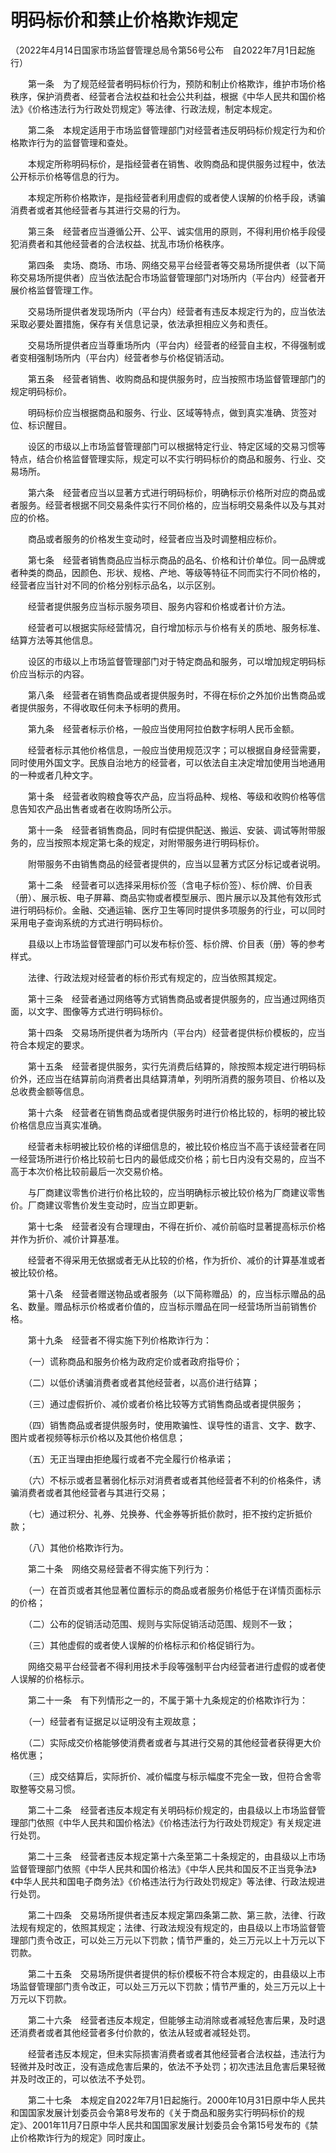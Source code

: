 # 明码标价和禁止价格欺诈规定

（2022年4月14日国家市场监督管理总局令第56号公布　自2022年7月1日起施行）



　　第一条　为了规范经营者明码标价行为，预防和制止价格欺诈，维护市场价格秩序，保护消费者、经营者合法权益和社会公共利益，根据《中华人民共和国价格法》《价格违法行为行政处罚规定》等法律、行政法规，制定本规定。

　　第二条　本规定适用于市场监督管理部门对经营者违反明码标价规定行为和价格欺诈行为的监督管理和查处。

　　本规定所称明码标价，是指经营者在销售、收购商品和提供服务过程中，依法公开标示价格等信息的行为。

　　本规定所称价格欺诈，是指经营者利用虚假的或者使人误解的价格手段，诱骗消费者或者其他经营者与其进行交易的行为。

　　第三条　经营者应当遵循公开、公平、诚实信用的原则，不得利用价格手段侵犯消费者和其他经营者的合法权益、扰乱市场价格秩序。

　　第四条　卖场、商场、市场、网络交易平台经营者等交易场所提供者（以下简称交易场所提供者）应当依法配合市场监督管理部门对场所内（平台内）经营者开展价格监督管理工作。

　　交易场所提供者发现场所内（平台内）经营者有违反本规定行为的，应当依法采取必要处置措施，保存有关信息记录，依法承担相应义务和责任。

　　交易场所提供者应当尊重场所内（平台内）经营者的经营自主权，不得强制或者变相强制场所内（平台内）经营者参与价格促销活动。

　　第五条　经营者销售、收购商品和提供服务时，应当按照市场监督管理部门的规定明码标价。

　　明码标价应当根据商品和服务、行业、区域等特点，做到真实准确、货签对位、标识醒目。

　　设区的市级以上市场监督管理部门可以根据特定行业、特定区域的交易习惯等特点，结合价格监督管理实际，规定可以不实行明码标价的商品和服务、行业、交易场所。

　　第六条　经营者应当以显著方式进行明码标价，明确标示价格所对应的商品或者服务。经营者根据不同交易条件实行不同价格的，应当标明交易条件以及与其对应的价格。

　　商品或者服务的价格发生变动时，经营者应当及时调整相应标价。

　　第七条　经营者销售商品应当标示商品的品名、价格和计价单位。同一品牌或者种类的商品，因颜色、形状、规格、产地、等级等特征不同而实行不同价格的，经营者应当针对不同的价格分别标示品名，以示区别。

　　经营者提供服务应当标示服务项目、服务内容和价格或者计价方法。

　　经营者可以根据实际经营情况，自行增加标示与价格有关的质地、服务标准、结算方法等其他信息。

　　设区的市级以上市场监督管理部门对于特定商品和服务，可以增加规定明码标价应当标示的内容。

　　第八条　经营者在销售商品或者提供服务时，不得在标价之外加价出售商品或者提供服务，不得收取任何未予标明的费用。

　　第九条　经营者标示价格，一般应当使用阿拉伯数字标明人民币金额。

　　经营者标示其他价格信息，一般应当使用规范汉字；可以根据自身经营需要，同时使用外国文字。民族自治地方的经营者，可以依法自主决定增加使用当地通用的一种或者几种文字。

　　第十条　经营者收购粮食等农产品，应当将品种、规格、等级和收购价格等信息告知农产品出售者或者在收购场所公示。

　　第十一条　经营者销售商品，同时有偿提供配送、搬运、安装、调试等附带服务的，应当按照本规定第七条的规定，对附带服务进行明码标价。

　　附带服务不由销售商品的经营者提供的，应当以显著方式区分标记或者说明。

　　第十二条　经营者可以选择采用标价签（含电子标价签）、标价牌、价目表（册）、展示板、电子屏幕、商品实物或者模型展示、图片展示以及其他有效形式进行明码标价。金融、交通运输、医疗卫生等同时提供多项服务的行业，可以同时采用电子查询系统的方式进行明码标价。

　　县级以上市场监督管理部门可以发布标价签、标价牌、价目表（册）等的参考样式。

　　法律、行政法规对经营者的标价形式有规定的，应当依照其规定。

　　第十三条　经营者通过网络等方式销售商品或者提供服务的，应当通过网络页面，以文字、图像等方式进行明码标价。

　　第十四条　交易场所提供者为场所内（平台内）经营者提供标价模板的，应当符合本规定的要求。

　　第十五条　经营者提供服务，实行先消费后结算的，除按照本规定进行明码标价外，还应当在结算前向消费者出具结算清单，列明所消费的服务项目、价格以及总收费金额等信息。

　　第十六条　经营者在销售商品或者提供服务时进行价格比较的，标明的被比较价格信息应当真实准确。

　　经营者未标明被比较价格的详细信息的，被比较价格应当不高于该经营者在同一经营场所进行价格比较前七日内的最低成交价格；前七日内没有交易的，应当不高于本次价格比较前最后一次交易价格。

　　与厂商建议零售价进行价格比较的，应当明确标示被比较价格为厂商建议零售价。厂商建议零售价发生变动时，应当立即更新。

　　第十七条　经营者没有合理理由，不得在折价、减价前临时显著提高标示价格并作为折价、减价计算基准。

　　经营者不得采用无依据或者无从比较的价格，作为折价、减价的计算基准或者被比较价格。

　　第十八条　经营者赠送物品或者服务（以下简称赠品）的，应当标示赠品的品名、数量。赠品标示价格或者价值的，应当标示赠品在同一经营场所当前销售价格。

　　第十九条　经营者不得实施下列价格欺诈行为：

　　（一）谎称商品和服务价格为政府定价或者政府指导价；

　　（二）以低价诱骗消费者或者其他经营者，以高价进行结算；

　　（三）通过虚假折价、减价或者价格比较等方式销售商品或者提供服务；

　　（四）销售商品或者提供服务时，使用欺骗性、误导性的语言、文字、数字、图片或者视频等标示价格以及其他价格信息；

　　（五）无正当理由拒绝履行或者不完全履行价格承诺；

　　（六）不标示或者显著弱化标示对消费者或者其他经营者不利的价格条件，诱骗消费者或者其他经营者与其进行交易；

　　（七）通过积分、礼券、兑换券、代金券等折抵价款时，拒不按约定折抵价款；

　　（八）其他价格欺诈行为。

　　第二十条　网络交易经营者不得实施下列行为：

　　（一）在首页或者其他显著位置标示的商品或者服务价格低于在详情页面标示的价格；

　　（二）公布的促销活动范围、规则与实际促销活动范围、规则不一致；

　　（三）其他虚假的或者使人误解的价格标示和价格促销行为。

　　网络交易平台经营者不得利用技术手段等强制平台内经营者进行虚假的或者使人误解的价格标示。

　　第二十一条　有下列情形之一的，不属于第十九条规定的价格欺诈行为：

　　（一）经营者有证据足以证明没有主观故意；

　　（二）实际成交价格能够使消费者或者与其进行交易的其他经营者获得更大价格优惠；

　　（三）成交结算后，实际折价、减价幅度与标示幅度不完全一致，但符合舍零取整等交易习惯。

　　第二十二条　经营者违反本规定有关明码标价规定的，由县级以上市场监督管理部门依照《中华人民共和国价格法》《价格违法行为行政处罚规定》有关规定进行处罚。

　　第二十三条　经营者违反本规定第十六条至第二十条规定的，由县级以上市场监督管理部门依照《中华人民共和国价格法》《中华人民共和国反不正当竞争法》《中华人民共和国电子商务法》《价格违法行为行政处罚规定》等法律、行政法规进行处罚。

　　第二十四条　交易场所提供者违反本规定第四条第二款、第三款，法律、行政法规有规定的，依照其规定；法律、行政法规没有规定的，由县级以上市场监督管理部门责令改正，可以处三万元以下罚款；情节严重的，处三万元以上十万元以下罚款。

　　第二十五条　交易场所提供者提供的标价模板不符合本规定的，由县级以上市场监督管理部门责令改正，可以处三万元以下罚款；情节严重的，处三万元以上十万元以下罚款。

　　第二十六条　经营者违反本规定，但能够主动消除或者减轻危害后果，及时退还消费者或者其他经营者多付价款的，依法从轻或者减轻处罚。

　　经营者违反本规定，但未实际损害消费者或者其他经营者合法权益，违法行为轻微并及时改正，没有造成危害后果的，依法不予处罚；初次违法且危害后果轻微并及时改正的，可以依法不予处罚。

　　第二十七条　本规定自2022年7月1日起施行。2000年10月31日原中华人民共和国国家发展计划委员会令第8号发布的《关于商品和服务实行明码标价的规定》、2001年11月7日原中华人民共和国国家发展计划委员会令第15号发布的《禁止价格欺诈行为的规定》同时废止。